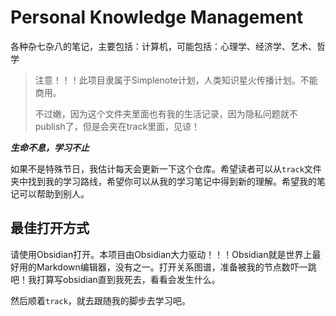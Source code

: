 # Personal Knowledge Management
各种杂七杂八的笔记，主要包括：计算机，可能包括：心理学、经济学、艺术、哲学

> 注意！！！此项目隶属于Simplenote计划，人类知识星火传播计划。不能商用。
> 
> 不过嫩，因为这个文件夹里面也有我的生活记录，因为隐私问题就不publish了，但是会夹在track里面，见谅！

***生命不息，学习不止***

如果不是特殊节日，我估计每天会更新一下这个仓库。希望读者可以从`track`文件夹中找到我的学习路线，希望你可以从我的学习笔记中得到新的理解。希望我的笔记可以帮助到别人。

## 最佳打开方式

请使用Obsidian打开。本项目由Obsidian大力驱动！！！Obsidian就是世界上最好用的Markdown编辑器，没有之一。打开关系图谱，准备被我的节点数吓一跳吧！我打算写obsidian直到我死去，看看会发生什么。

然后顺着`track`，就去跟随我的脚步去学习吧。



















